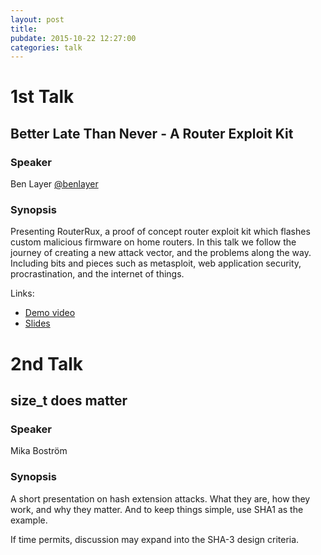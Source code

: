 ```yaml
---
layout: post
title: 
pubdate: 2015-10-22 12:27:00
categories: talk
---
```


# 1st Talk

## Better Late Than Never - A Router Exploit Kit

### Speaker

Ben Layer [@benlayer](https://twitter.com/benlayer)

### Synopsis

Presenting RouterRux, a proof of concept router exploit kit which flashes custom malicious firmware on home routers. In this talk we follow the journey of creating a new attack vector, and the problems along the way. Including bits and pieces such as metasploit, web application security, procrastination, and the internet of things.

Links:
* [Demo video](https://www.youtube.com/watch?v=qFrRi6uYhHw)
* [Slides](https://github.com/tdzmont/routerrux)

# 2nd Talk

## size\_t does matter

### Speaker

Mika Boström

### Synopsis

A short presentation on hash extension attacks. What they are, how they work,
and why they matter. And to keep things simple, use SHA1 as the example.

If time permits, discussion may expand into the SHA-3 design criteria.


